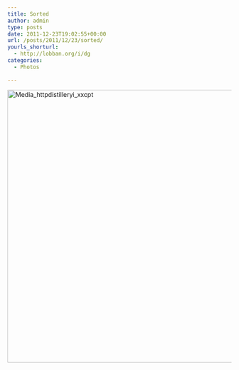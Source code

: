 ```yaml
---
title: Sorted
author: admin
type: posts
date: 2011-12-23T19:02:55+00:00
url: /posts/2011/12/23/sorted/
yourls_shorturl:
  - http://lobban.org/i/dg
categories:
  - Photos

---
```

<div class='posterous_autopost'>
  <a href="http://instagr.am/p/a9oPt/"></p> 
  
  <div class='p_embed p_image_embed'>
    <a href="http://getfile9.posterous.com/getfile/files.posterous.com/nonimage/lnCmlIptzudaozHIrwsnpDuDhehjozJsjoBFtJJJowdcqjEBwAtJGyxggmmh/media_httpdistilleryi_xxCpt.jpg.scaled1000.jpg"><img alt="Media_httpdistilleryi_xxcpt" height="612" src="http://getfile9.posterous.com/getfile/files.posterous.com/nonimage/lnCmlIptzudaozHIrwsnpDuDhehjozJsjoBFtJJJowdcqjEBwAtJGyxggmmh/media_httpdistilleryi_xxCpt.jpg.scaled1000.jpg" width="612" /></a>
  </div>
  
  <p>
    </a></div>